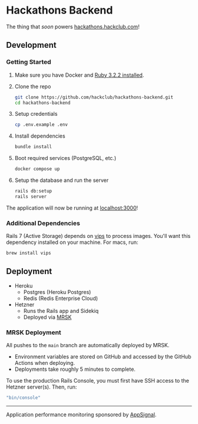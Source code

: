 # Hackathons Backend

The thing that *soon* powers [hackathons.hackclub.com](https://hackathons.hackclub.com)!

## Development

### Getting Started

1. Make sure you have Docker
   and [Ruby 3.2.2 installed](https://www.digitalocean.com/community/tutorials/how-to-install-ruby-on-rails-with-rbenv-on-ubuntu-22-04#step-1-install-rbenv-and-dependencies).

2. Clone the repo

   ```sh
   git clone https://github.com/hackclub/hackathons-backend.git
   cd hackathons-backend
   ```

3. Setup credentials

   ```sh
   cp .env.example .env
   ```

4. Install dependencies

   ```sh
   bundle install
   ```

5. Boot required services (PostgreSQL, etc.)

   ```sh
   docker compose up
   ```

6. Setup the database and run the server

   ```sh
   rails db:setup
   rails server
   ```

The application will now be running at [localhost:3000](http://localhost:3000)!

### Additional Dependencies

Rails 7 (Active Storage) depends on [vips](https://libvips.github.io/libvips/) to process images. You'll want this
dependency installed on your machine. For macs, run:

```sh
brew install vips
```

## Deployment

- Heroku
  - Postgres (Heroku Postgres)
  - Redis (Redis Enterprise Cloud)
- Hetzner
  - Runs the Rails app and Sidekiq
  - Deployed via [MRSK](https://mrsk.dev/)

### MRSK Deployment

All pushes to the `main` branch are automatically deployed by MRSK.
- Environment variables are stored on GitHub and accessed by the GitHub Actions
  when deploying.
- Deployments take roughly 5 minutes to complete.

To use the production Rails Console, you must first have SSH access to the
Hetzner server(s). Then, run:

```sh
"bin/console"
```

---

Application performance monitoring sponsored by <a href="https://appsignal.com/?ref=github:hackclub/hackathons-backend">AppSignal</a>.
